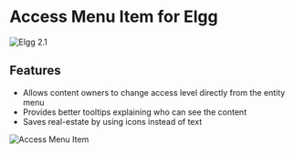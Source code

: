 Access Menu Item for Elgg
=======================================
![Elgg 2.1](https://img.shields.io/badge/Elgg-2.1.x-orange.svg?style=flat-square)

## Features

 * Allows content owners to change access level directly from the entity menu
 * Provides better tooltips explaining who can see the content
 * Saves real-estate by using icons instead of text

![Access Menu Item](https://raw.github.com/hypeJunction/Elgg-menus_access/master/screenshots/access_menu.png "Access Menu Item")

